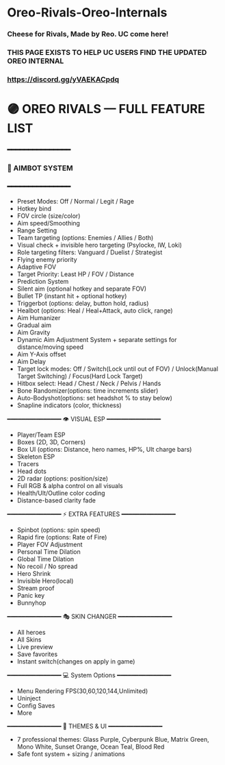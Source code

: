 # Oreo-Rivals-Oreo-Internals
### Cheese for Rivals, Made by Reo. UC come here!
### THIS PAGE EXISTS TO HELP UC USERS FIND THE UPDATED OREO INTERNAL
### https://discord.gg/yVAEKACpdq
##
###
# 🟣 OREO RIVALS — FULL FEATURE LIST

### ━━━━━━━━━━━━━━━
### 🎯 AIMBOT SYSTEM
### ━━━━━━━━━━━━━━━
- Preset Modes: Off / Normal / Legit / Rage
- Hotkey bind
- FOV circle (size/color)
- Aim speed/Smoothing
- Range Setting
- Team targeting (options: Enemies / Allies / Both)
- Visual check + invisible hero targeting (Psylocke, IW, Loki)
- Role targeting filters: Vanguard / Duelist / Strategist
- Flying enemy priority
- Adaptive FOV 
- Target Priority: Least HP / FOV / Distance 
- Prediction System
- Silent aim (optional hotkey and separate FOV)
- Bullet TP (instant hit + optional hotkey)
- Triggerbot (options: delay, button hold, radius)
- Healbot (options: Heal / Heal+Attack, auto click, range)
- Aim Humanizer 
- Gradual aim 
- Aim Gravity
- Dynamic Aim Adjustment System + separate settings for distance/moving speed
- Aim Y-Axis offset
- Aim Delay
- Target lock modes: Off / Switch(Lock until out of FOV) / Unlock(Manual Target Switching) / Focus(Hard Lock Target)
- Hitbox select: Head / Chest / Neck / Pelvis / Hands
- Bone Randomizer(options: time increments slider)
- Auto-Bodyshot(options: set headshot % to stay below)
- Snapline indicators (color, thickness)

━━━━━━━━━━━━━━━
👁 VISUAL ESP
━━━━━━━━━━━━━━━
- Player/Team ESP 
- Boxes (2D, 3D, Corners)
- Box UI (options: Distance, hero names, HP%, Ult charge bars)
- Skeleton ESP 
- Tracers 
- Head dots
- 2D radar (options: position/size)
- Full RGB & alpha control on all visuals
- Health/Ult/Outline color coding
- Distance-based clarity fade

━━━━━━━━━━━━━━━
⚡ EXTRA FEATURES
━━━━━━━━━━━━━━━
- Spinbot (options: spin speed)
- Rapid fire (options: Rate of Fire)
- Player FOV Adjustment 
- Personal Time Dilation
- Global Time Dilation 
- No recoil / No spread
- Hero Shrink
- Invisible Hero(local)
- Stream proof
- Panic key
- Bunnyhop

━━━━━━━━━━━━━━━
🎭 SKIN CHANGER
━━━━━━━━━━━━━━━
- All heroes
- All Skins
- Live preview
- Save favorites
- Instant switch(changes on apply in game)

━━━━━━━━━━━━━━━
💻 System Options
━━━━━━━━━━━━━━━
- Menu Rendering FPS(30,60,120,144,Unlimited)
- Uninject
- Config Saves
- More

━━━━━━━━━━━━━━━
🎨 THEMES & UI
━━━━━━━━━━━━━━━
- 7 professional themes: Glass Purple, Cyberpunk Blue, Matrix Green, Mono White, Sunset Orange, Ocean Teal, Blood Red
- Safe font system + sizing / animations
